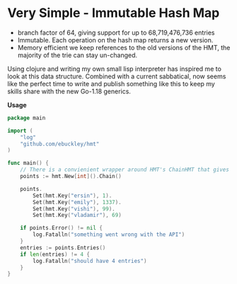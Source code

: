 # Very Simple - Immutable Hash Map

- branch factor of 64, giving support for up to 68,719,476,736 entries
- Immutable. Each operation on the hash map returns a new version.
- Memory efficient we keep references to the old versions of the HMT, the majority of the trie can stay un-changed.

Using clojure and writing my own small lisp interpreter has inspired me to look at this data structure.
Combined with a current sabbatical, now seems like the perfect time to write and publish something like this to keep my skills share with the new Go-1.18 generics.

**Usage**

```go
package main

import (
	"log"
	"github.com/ebuckley/hmt"
)

func main() {
    // There is a convienient wrapper around HMT's ChainHMT that gives you a fluent API (if you choose)
    points := hmt.New[int]().Chain()

    points.
        Set(hmt.Key("ersin"), 1).
        Set(hmt.Key("emily"), 1337).
        Set(hmt.Key("vishi"), 99).
        Set(hmt.Key("vladamir"), 69)

    if points.Error() != nil {
        log.Fatalln("something went wrong with the API")
    }
    entries := points.Entries()
    if len(entries) != 4 {
        log.Fatalln("should have 4 entries")
    }
}
```